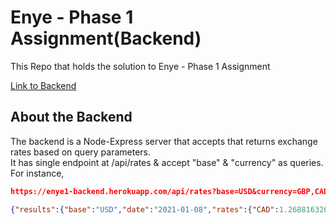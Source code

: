 # Enye - Phase 1 Assignment(Backend)

This Repo that holds the solution to Enye - Phase 1 Assignment

[Link to Backend](https://enye1-backend.herokuapp.com/)

## About the Backend

The backend is a Node-Express server that accepts that returns exchange rates based on query parameters.  
It has single endpoint at /api/rates & accept "base" & "currency" as queries. For instance,

```json
https://enye1-backend.herokuapp.com/api/rates?base=USD&currency=GBP,CAD,AUD

{"results":{"base":"USD","date":"2021-01-08","rates":{"CAD":1.2688163265,"GBP":0.7357387755,"AUD":1.2863673469}}}
```